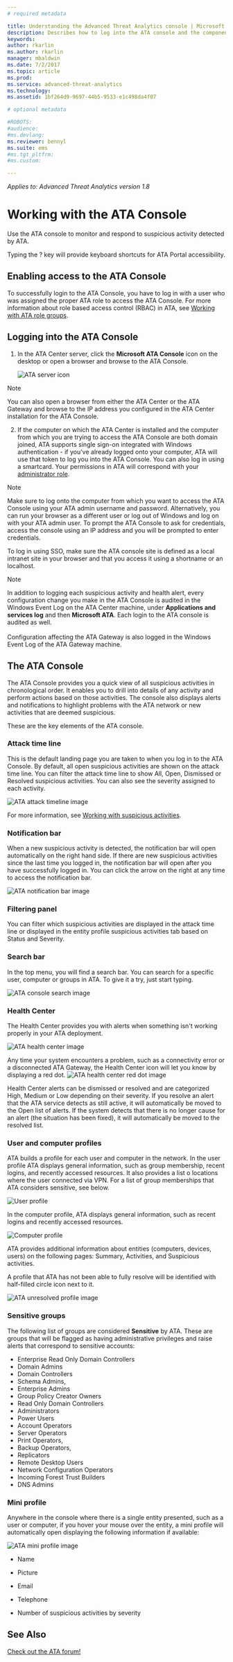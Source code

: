 ```yaml
---
# required metadata

title: Understanding the Advanced Threat Analytics console | Microsoft Docs
description: Describes how to log into the ATA console and the components of the console
keywords:
author: rkarlin
ms.author: rkarlin
manager: mbaldwin
ms.date: 7/2/2017
ms.topic: article
ms.prod:
ms.service: advanced-threat-analytics
ms.technology:
ms.assetid: 1bf264d9-9697-44b5-9533-e1c498da4f07

# optional metadata

#ROBOTS:
#audience:
#ms.devlang:
ms.reviewer: bennyl
ms.suite: ems
#ms.tgt_pltfrm:
#ms.custom:

---
```


*Applies to: Advanced Threat Analytics version 1.8*



# Working with the ATA Console

Use the ATA console to monitor and respond to suspicious activity detected by ATA.

Typing the ? key will provide keyboard shortcuts for ATA Portal accessibility. 

## Enabling access to the ATA Console
To successfully login to the ATA Console, you have to log in with a user who was assigned the proper ATA role to access the ATA Console. 
For more information about role based access control (RBAC) in ATA, see [Working with ATA role groups](ata-role-groups.md).

## Logging into the ATA Console

1. In the ATA Center server, click the **Microsoft ATA Console** icon on the desktop or open a browser and browse to the ATA Console.

    ![ATA server icon](media/ata-server-icon.png)

>[!NOTE]
> You can also open a browser from either the ATA Center or the ATA Gateway and browse to the IP address you configured in the ATA Center installation for the ATA Console.    

2.  If the computer on which the ATA Center is installed and the computer from which you are trying to access the ATA Console are both domain joined, ATA supports single sign-on integrated with Windows authentication - if you've already logged onto your computer, ATA will use that token to log you into the ATA Console. You can also log in using a smartcard. Your permissions in ATA will correspond with your [administrator role](ata-role-groups.md).

> [!NOTE]
> Make sure to log onto the computer from which you want to access the ATA Console using your ATA admin username and password. Alternatively, you can run your browser as a different user or log out of Windows and log on with your ATA admin user. To prompt the ATA Console to ask for credentials, access the console using an IP address and you will be prompted to enter credentials.

To log in using SSO, make sure the ATA console site is defined as a local intranet site in your browser and that you access it using a shortname or an localhost.

> [!NOTE]
> In addition to logging each suspicious activity and health alert, every configuration change you make in the ATA Console is audited in the Windows Event Log on the ATA Center machine, under **Applications and services log** and then **Microsoft ATA**. Each login to the ATA console is audited as well.<br></br>  Configuration affecting the ATA Gateway is also logged in the Windows Event Log of the ATA Gateway machine. 

## The ATA Console

The ATA Console provides you a quick view of all suspicious activities in chronological order. It enables you to drill into details of any activity and perform actions based on those activities. The console also displays alerts and notifications to highlight problems with the ATA network or new activities that are deemed suspicious.

These are the key elements of the ATA console.


### Attack time line

This is the default landing page you are taken to when you log in to the ATA Console. By default, all open suspicious activities are shown on the attack time line. You can filter the attack time line to show All, Open, Dismissed or Resolved suspicious activities. You can also see the severity assigned to each activity.

![ATA attack timeline image](media/ATA-Suspicious-Activity-Timeline.jpg)

For more information, see [Working with suspicious activities](working-with-suspicious-activities.md).

### Notification bar

When a new suspicious activity is detected, the notification bar will open automatically on the right hand side. If there are new suspicious activities since the last time you logged in, the notification bar will open after you have successfully logged in. You can click the arrow on the right at any time to access the notification bar.

![ATA notification bar image](media/notification-bar-1.7.png)

### Filtering panel

You can filter which suspicious activities are displayed in the attack time line or displayed in the entity profile suspicious activities tab based on Status and Severity.

### Search bar

In the top menu, you will find a search bar. You can search for a specific user, computer or groups in ATA. To give it a try, just start typing.

![ATA console search image](media/ATA-console-search.png)

### Health Center

The Health Center provides you with alerts when something isn't working properly in your ATA deployment.

![ATA health center image](media/ATA-Health-Issue.jpg)

Any time your system encounters a problem, such as a connectivity error or a disconnected ATA Gateway, the Health Center icon will let you know by displaying a red dot. ![ATA health center red dot image](media/ATA-Health-Center-Alert-red-dot.png)

Health Center alerts can be dismissed or resolved and are categorized High, Medium or Low depending on their severity. If you resolve an alert that the ATA service detects as still active, it will automatically be moved to the Open list of alerts. If the system detects that there is no longer cause for an alert (the situation has been fixed), it will automatically be moved to the resolved list.

### User and computer profiles

ATA builds a profile for each user and computer in the network. In the user profile ATA displays general information, such as group membership, recent logins, and recently accessed resources. It also provides a list o locations where the user connected via VPN. For a list of group memberships that ATA considers sensitive, see below.

![User profile](media/user-profile.png)

In the computer profile, ATA displays general information, such as recent logins and recently accessed resources.

![Computer profile](media/computer-profile.png)

ATA provides additional information about entities (computers, devices, users) on the following pages: Summary, Activities, and Suspicious activities.

A profile that ATA has not been able to fully resolve will be identified with half-filled circle icon next to it.


![ATA unresolved profile image](media/ATA-Unresolved-Profile.jpg)

### Sensitive groups

The following list of groups are considered **Sensitive** by ATA. These are groups that will be flagged as having administrative privileges and raise alerts that correspond to sensitive accounts:

- Enterprise Read Only Domain Controllers 
- Domain Admins 
- Domain Controllers 
- Schema Admins,
- Enterprise Admins 
- Group Policy Creator Owners 
- Read Only Domain Controllers 
- Administrators  
- Power Users  
- Account Operators  
- Server Operators   
- Print Operators,
- Backup Operators,
- Replicators 
- Remote Desktop Users 
- Network Configuration Operators 
- Incoming Forest Trust Builders 
- DNS Admins 


### Mini profile

Anywhere in the console where there is a single entity presented, such as a user or computer, if you hover your mouse over the entity, a mini profile will automatically open displaying the following information if available:

![ATA mini profile image](media/ATA-mini-profile.jpg)

-   Name

-   Picture

-   Email

-   Telephone

-   Number of suspicious activities by severity



## See Also
[Check out the ATA forum!](https://social.technet.microsoft.com/Forums/security/home?forum=mata)
